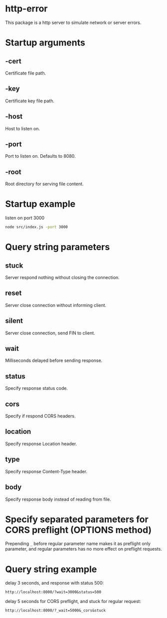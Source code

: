# http-error
This package is a http server to simulate network or server errors.

# Startup arguments
## -cert
Certificate file path.

## -key
Certificate key file path.

## -host
Host to listen on.

## -port
Port to listen on. Defaults to 8080.

## -root
Root directory for serving file content.

# Startup example
listen on port 3000
```sh
node src/index.js -port 3000
```

# Query string parameters

## stuck
Server respond nothing without closing the connection.

## reset
Server close connection without informing client.

## silent
Server close connection, send FIN to client.

## wait
Milliseconds delayed before sending response.

## status
Specify response status code.

## cors
Specify if respond CORS headers.

## location
Specify response Location header.

## type
Specify response Content-Type header.

## body
Specify response body instead of reading from file.

# Specify separated parameters for CORS preflight (OPTIONS method)
Prepending `_` before regular parameter name makes it as preflight only parameter,
and regular parameters has no more effect on preflight requests.

# Query string example
delay 3 seconds, and response with status 500:
```
http://localhost:8000/?wait=3000&status=500
```

delay 5 seconds for CORS preflight, and stuck for regular request:
```
http://localhost:8000/?_wait=5000&_cors&stuck
```

